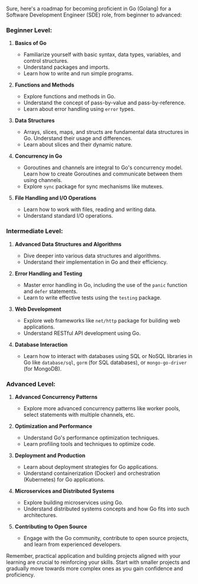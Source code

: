 Sure, here's a roadmap for becoming proficient in Go (Golang) for a Software Development Engineer (SDE) role, from beginner to advanced:

### Beginner Level:
1. **Basics of Go**
   - Familiarize yourself with basic syntax, data types, variables, and control structures.
   - Understand packages and imports.
   - Learn how to write and run simple programs.

2. **Functions and Methods**
   - Explore functions and methods in Go.
   - Understand the concept of pass-by-value and pass-by-reference.
   - Learn about error handling using `error` types.

3. **Data Structures**
   - Arrays, slices, maps, and structs are fundamental data structures in Go. Understand their usage and differences.
   - Learn about slices and their dynamic nature.

4. **Concurrency in Go**
   - Goroutines and channels are integral to Go's concurrency model. Learn how to create Goroutines and communicate between them using channels.
   - Explore `sync` package for sync mechanisms like mutexes.

5. **File Handling and I/O Operations**
   - Learn how to work with files, reading and writing data.
   - Understand standard I/O operations.

### Intermediate Level:
1. **Advanced Data Structures and Algorithms**
   - Dive deeper into various data structures and algorithms.
   - Understand their implementation in Go and their efficiency.

2. **Error Handling and Testing**
   - Master error handling in Go, including the use of the `panic` function and `defer` statements.
   - Learn to write effective tests using the `testing` package.

3. **Web Development**
   - Explore web frameworks like `net/http` package for building web applications.
   - Understand RESTful API development using Go.

4. **Database Interaction**
   - Learn how to interact with databases using SQL or NoSQL libraries in Go like `database/sql`, `gorm` (for SQL databases), or `mongo-go-driver` (for MongoDB).

### Advanced Level:
1. **Advanced Concurrency Patterns**
   - Explore more advanced concurrency patterns like worker pools, select statements with multiple channels, etc.

2. **Optimization and Performance**
   - Understand Go's performance optimization techniques.
   - Learn profiling tools and techniques to optimize code.

3. **Deployment and Production**
   - Learn about deployment strategies for Go applications.
   - Understand containerization (Docker) and orchestration (Kubernetes) for Go applications.

4. **Microservices and Distributed Systems**
   - Explore building microservices using Go.
   - Understand distributed systems concepts and how Go fits into such architectures.

5. **Contributing to Open Source**
   - Engage with the Go community, contribute to open source projects, and learn from experienced developers.

Remember, practical application and building projects aligned with your learning are crucial to reinforcing your skills. Start with smaller projects and gradually move towards more complex ones as you gain confidence and proficiency.